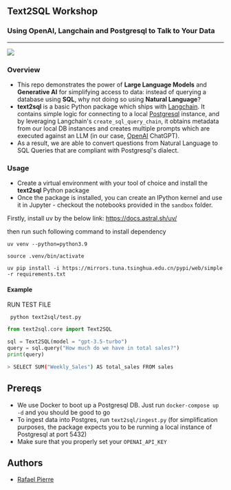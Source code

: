 ## Text2SQL Workshop
### Using OpenAI, Langchain and Postgresql to Talk to Your Data

<hr />

<img src="https://github.com/weet-ai/text2sql-workshop/blob/main/img/nosql.png?raw=true"/>

### Overview

* This repo demonstrates the power of **Large Language Models** and **Generative AI** for simplifying access to data: instead of querying a database using **SQL**, why not doing so using **Natural Language**?
* **text2sql** is a basic Python package which ships with [Langchain](https://www.langchain.com/). It contains simple logic for connecting to a local [Postgresql](https://www.postgresql.org/) instance, and by leveraging Langchain's `create_sql_query_chain`, it obtains metadata from our local DB instances and creates multiple prompts which are executed against an LLM (in our case, [OpenAI](https://openai.com/) ChatGPT).
* As a result, we are able to convert questions from Natural Language to SQL Queries that are compliant with Postgresql's dialect.

### Usage

* Create a virtual environment with your tool of choice and install the **text2sql** Python package
* Once the package is installed, you can create an IPython kernel and use it in Jupyter - checkout the notebooks provided in the `sandbox` folder.

Firstly, install uv by the below link:
https://docs.astral.sh/uv/

then run such following command to install dependency

```console
uv venv --python=python3.9

source .venv/bin/activate

uv pip install -i https://mirrors.tuna.tsinghua.edu.cn/pypi/web/simple -r requirements.txt
```

#### Example

RUN TEST FILE

```console
 python text2sql/test.py
```


```python
from text2sql.core import Text2SQL

sql = Text2SQL(model = "gpt-3.5-turbo")
query = sql.query("How much do we have in total sales?")
print(query)
```

```bash
> SELECT SUM("Weekly_Sales") AS total_sales FROM sales
```

## Prereqs

* We use Docker to boot up a Postgresql DB. Just run `docker-compose up -d` and you should be good to go
* To ingest data into Postgres, run `text2sql/ingest.py` (for simplification purposes, the package expects you to be running a local instance of Postgresql at port 5432)
* Make sure that you properly set your `OPENAI_API_KEY`

## Authors

* [Rafael Pierre](https://www.linkedin.com/in/rafaelpierre)